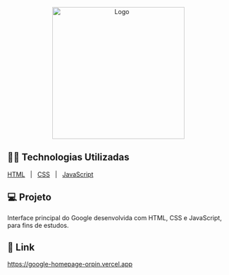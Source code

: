 <p align="center">
<img width="300" src="https://logodownload.org/wp-content/uploads/2014/09/google-logo-1.png" alt="Logo">
</p>

## 👨‍💻 Technologias Utilizadas
<p display="block" align="left">
  <a href="https://en.wikipedia.org/wiki/HTML">HTML</a>&nbsp;&nbsp;&nbsp;|&nbsp;&nbsp;
  <a href="https://www.w3.org/Style/CSS/Overview.en.html">CSS</a>&nbsp;&nbsp;&nbsp;|&nbsp;&nbsp;
 <a href="https://www.javascript.com/">JavaScript</a>
</p>


<!-- ## 📱 Interface
<p width="100%" align="center">
<img width="400" src="https://user-images.githubusercontent.com/38081852/84095189-04178580-a9d5-11ea-9496-9ec6f6a282e5.png"> 
</p> -->
 
## 💻 Projeto
Interface principal do Google desenvolvida com HTML, CSS e JavaScript, para fins de estudos.

## 🔗 Link
https://google-homepage-orpin.vercel.app



